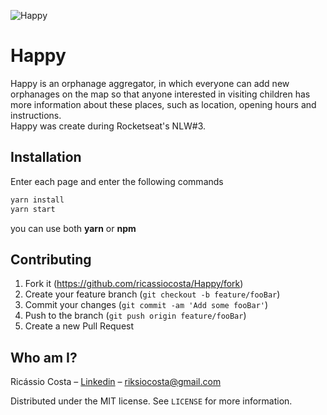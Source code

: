 ![Happy](./.github/happy.gif)

# Happy

Happy is an orphanage aggregator, in which everyone can add new orphanages on the map so that anyone interested in visiting children has more information about these places, such as location, opening hours and instructions.<br/>
Happy was create during Rocketseat's NLW#3.

## Installation

Enter each page and enter the following commands

```sh
yarn install
yarn start
```

you can use both <strong>yarn</strong> or <strong>npm</strong>

## Contributing

1. Fork it (<https://github.com/ricassiocosta/Happy/fork>)
2. Create your feature branch (`git checkout -b feature/fooBar`)
3. Commit your changes (`git commit -am 'Add some fooBar'`)
4. Push to the branch (`git push origin feature/fooBar`)
5. Create a new Pull Request

## Who am I?

Ricássio Costa – [Linkedin](https://linkedin.com/in/ricassiocosta) – riksiocosta@gmail.com

Distributed under the MIT license. See `LICENSE` for more information.

<!-- Markdown link & img dfn's -->

[npm-image]: https://img.shields.io/npm/v/datadog-metrics.svg?style=flat-square
